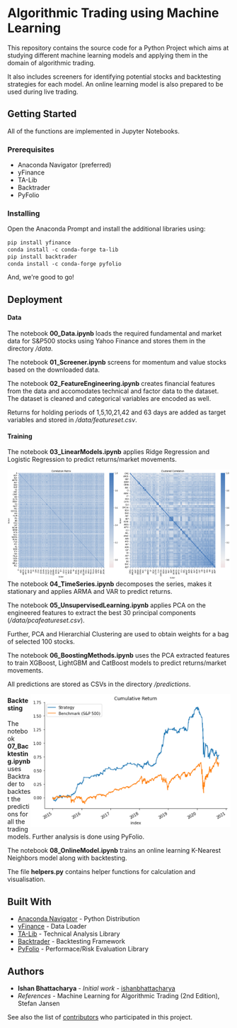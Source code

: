 # Algorithmic Trading using Machine Learning

This repository contains the source code for a Python Project which aims at studying different machine learning models and applying them in the domain of algorithmic trading.

It also includes screeners for identifying potential stocks and backtesting strategies for each model. An online learning model is also prepared to be used during live trading.

## Getting Started

All of the functions are implemented in Jupyter Notebooks.

### Prerequisites

* Anaconda Navigator (preferred)
* yFinance
* TA-Lib
* Backtrader
* PyFolio

### Installing

Open the Anaconda Prompt and install the additional libraries using:

```
pip install yfinance
conda install -c conda-forge ta-lib
pip install backtrader
conda install -c conda-forge pyfolio
```

And, we're good to go!

## Deployment

#### Data

The notebook **00_Data.ipynb** loads the required fundamental and market data for S&P500 stocks using Yahoo Finance and stores them in the directory */data*.

The notebook **01_Screener.ipynb** screens for momentum and value stocks based on the downloaded data.

The notebook **02_FeatureEngineering.ipynb** creates financial features from the data and accomodates technical and factor data to the dataset. The dataset is cleaned and categorical variables are encoded as well.

Returns for holding periods of 1,5,10,21,42 and 63 days are added as target variables and stored in */data/featureset.csv*.

#### Training

The notebook **03_LinearModels.ipynb** applies Ridge Regression and Logistic Regression to predict returns/market movements.

<img align="right" src="./docs/clusters.PNG" height="250">

The notebook **04_TimeSeries.ipynb** decomposes the series, makes it stationary and applies ARMA and VAR to predict returns.

The notebook **05_UnsupervisedLearning.ipynb** applies PCA on the engineered features to extract the best 30 principal components (*/data/pcafeatureset.csv*).

Further, PCA and Hierarchial Clustering are used to obtain weights for a bag of selected 100 stocks.

The notebook **06_BoostingMethods.ipynb** uses the PCA extracted features to train XGBoost, LightGBM and CatBoost models to predict returns/market movements.

All predictions are stored as CSVs in the directory */predictions*.

<img align="right" src="./docs/returns.PNG" height="300">

#### Backtesting

The notebook **07_Backtesting.ipynb** uses Backtrader to backtest the predictions for all the trading models. Further analysis is done using PyFolio.

The notebook **08_OnlineModel.ipynb** trains an online learning K-Nearest Neighbors model along with backtesting.

The file **helpers.py** contains helper functions for calculation and visualisation.

## Built With

* [Anaconda Navigator](https://www.anaconda.com/products/individual) - Python Distribution
* [yFinance](https://github.com/ranaroussi/yfinance) - Data Loader
* [TA-Lib](https://www.ta-lib.org/) - Technical Analysis Library
* [Backtrader](https://www.backtrader.com/) - Backtesting Framework
* [PyFolio](https://quantopian.github.io/pyfolio/) - Performace/Risk Evaluation Library

## Authors

* **Ishan Bhattacharya** - *Initial work* - [ishanbhattacharya](https://github.com/ishanbhattacharya)
* *References* - Machine Learning for Algorithmic Trading (2nd Edition), Stefan Jansen

See also the list of [contributors](https://github.com/ishanbhattacharya/sentiment-analysis-toolkit/contributors) who participated in this project.
